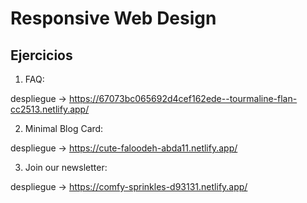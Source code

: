 # Responsive Web Design

## Ejercicios

1. FAQ:

  despliegue -> https://67073bc065692d4cef162ede--tourmaline-flan-cc2513.netlify.app/

2. Minimal Blog Card:

  despliegue -> https://cute-faloodeh-abda11.netlify.app/

3. Join our newsletter:

  despliegue -> https://comfy-sprinkles-d93131.netlify.app/